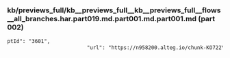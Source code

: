 ### kb/previews_full/kb__previews_full__kb__previews_full__flows__all_branches.har.part019.md.part001.md.part001.md (part 002)

```md
ptId": "3601",
                          "url": "https://n958200.alteg.io/chunk-KO722YSM.js",
          
```

```
